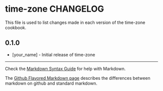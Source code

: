 time-zone CHANGELOG
===================

This file is used to list changes made in each version of the time-zone cookbook.

0.1.0
-----
- [your_name] - Initial release of time-zone

- - -
Check the [Markdown Syntax Guide](http://daringfireball.net/projects/markdown/syntax) for help with Markdown.

The [Github Flavored Markdown page](http://github.github.com/github-flavored-markdown/) describes the differences between markdown on github and standard markdown.
